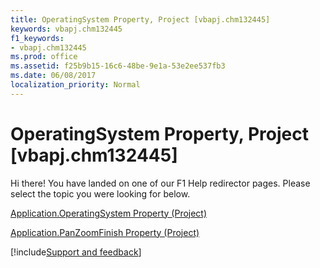 ```yaml
---
title: OperatingSystem Property, Project [vbapj.chm132445]
keywords: vbapj.chm132445
f1_keywords:
- vbapj.chm132445
ms.prod: office
ms.assetid: f25b9b15-16c6-48be-9e1a-53e2ee537fb3
ms.date: 06/08/2017
localization_priority: Normal
---
```



# OperatingSystem Property, Project [vbapj.chm132445]

Hi there! You have landed on one of our F1 Help redirector pages. Please select the topic you were looking for below.

[Application.OperatingSystem Property (Project)](https://msdn.microsoft.com/library/0ef34d09-9fc5-ec9e-3d96-416cda925616%28Office.15%29.aspx)

[Application.PanZoomFinish Property (Project)](https://msdn.microsoft.com/library/a080b0b7-45fc-7c7e-90ee-7685ac9a1917%28Office.15%29.aspx)

[!include[Support and feedback](~/includes/feedback-boilerplate.md)]